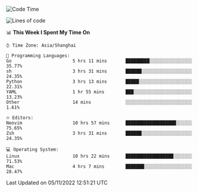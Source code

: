 <!--START_SECTION:waka-->
![Code Time](http://img.shields.io/badge/Code%20Time-961%20hrs%2040%20mins-blue)

![Lines of code](https://img.shields.io/badge/From%20Hello%20World%20I%27ve%20Written-24%20Thousand%20lines%20of%20code-blue)

📊 **This Week I Spent My Time On** 

```text
⌚︎ Time Zone: Asia/Shanghai

💬 Programming Languages: 
Go                       5 hrs 11 mins       █████████░░░░░░░░░░░░░░░░   35.77% 
sh                       3 hrs 31 mins       ██████░░░░░░░░░░░░░░░░░░░   24.35% 
Python                   3 hrs 13 mins       █████░░░░░░░░░░░░░░░░░░░░   22.31% 
YAML                     1 hr 55 mins        ███░░░░░░░░░░░░░░░░░░░░░░   13.23% 
Other                    14 mins             ░░░░░░░░░░░░░░░░░░░░░░░░░   1.61%

🔥 Editors: 
Neovim                   10 hrs 57 mins      ███████████████████░░░░░░   75.65% 
Zsh                      3 hrs 31 mins       ██████░░░░░░░░░░░░░░░░░░░   24.35%

💻 Operating System: 
Linux                    10 hrs 22 mins      ██████████████████░░░░░░░   71.53% 
Mac                      4 hrs 7 mins        ███████░░░░░░░░░░░░░░░░░░   28.47%

```


 Last Updated on 05/11/2022 12:51:21 UTC
<!--END_SECTION:waka-->
